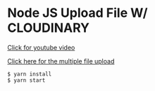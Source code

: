 # Node JS Upload File W/ CLOUDINARY

[Click for youtube video](https://www.youtube.com/watch?v=2gEv05VmEC8)

[Click here for the multiple file upload](https://medium.com/the-andela-way/how-to-upload-multiple-images-using-cloudinary-and-node-js-2f053b167b80)

```
$ yarn install
$ yarn start
```
